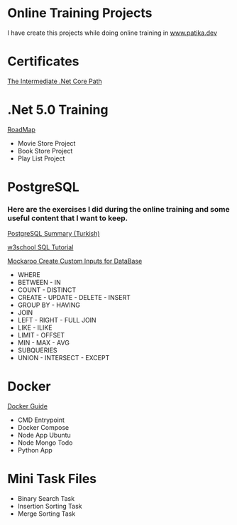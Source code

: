 # Online Training Projects

I have create this projects while doing online training in www.patika.dev

# Certificates

[The Intermediate .Net Core Path](https://app.patika.dev/certificates/f2ee4c09)

# .Net 5.0 Training

[RoadMap](https://github.com/MoienTajik/AspNetCore-Developer-Roadmap)

* Movie Store  Project
* Book Store Project
* Play List Project

# PostgreSQL

### Here are the exercises I did during the online training and some useful content that I want to keep.

[PostgreSQL Summary (Turkish)](https://github.com/TheGresta/Online-Training-Projects/files/9478238/PostgreSQL.pdf)

[w3school SQL Tutorial](https://www.w3schools.com/sql/sql_notnull.asp)

[Mockaroo Create Custom Inputs for DataBase](https://www.mockaroo.com/)

* WHERE 
* BETWEEN - IN
* COUNT - DISTINCT
* CREATE - UPDATE - DELETE - INSERT
* GROUP BY - HAVING
* JOIN
* LEFT - RIGHT - FULL JOIN
* LIKE - ILIKE
* LIMIT - OFFSET
* MIN - MAX - AVG
* SUBQUERIES
* UNION - INTERSECT - EXCEPT

# Docker

[Docker Guide](https://github.com/gkandemi/docker)

* CMD Entrypoint
* Docker Compose
* Node App Ubuntu
* Node Mongo Todo
* Python App

# Mini Task Files

* Binary Search Task
* Insertion Sorting Task
* Merge Sorting Task
